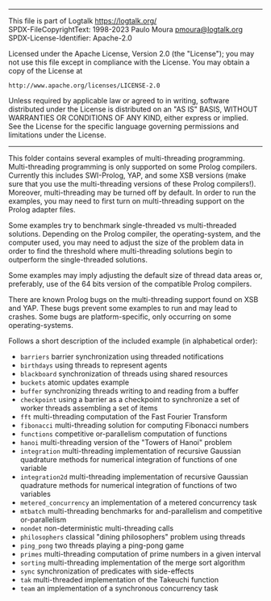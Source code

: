 ________________________________________________________________________

This file is part of Logtalk <https://logtalk.org/>  
SPDX-FileCopyrightText: 1998-2023 Paulo Moura <pmoura@logtalk.org>  
SPDX-License-Identifier: Apache-2.0

Licensed under the Apache License, Version 2.0 (the "License");
you may not use this file except in compliance with the License.
You may obtain a copy of the License at

    http://www.apache.org/licenses/LICENSE-2.0

Unless required by applicable law or agreed to in writing, software
distributed under the License is distributed on an "AS IS" BASIS,
WITHOUT WARRANTIES OR CONDITIONS OF ANY KIND, either express or implied.
See the License for the specific language governing permissions and
limitations under the License.
________________________________________________________________________


This folder contains several examples of multi-threading programming.
Multi-threading programming is only supported on some Prolog compilers.
Currently this includes SWI-Prolog, YAP, and some XSB versions (make sure
that you use the multi-threading versions of these Prolog compilers!). 
Moreover, multi-threading may be turned off by default. In order to run 
the examples, you may need to first turn on multi-threading support on
the Prolog adapter files.

Some examples try to benchmark single-threaded vs multi-threaded solutions.
Depending on the Prolog compiler, the operating-system, and the computer
used, you may need to adjust the size of the problem data in order to find
the threshold where multi-threading solutions begin to outperform the
single-threaded solutions.

Some examples may imply adjusting the default size of thread data areas or,
preferably, use of the 64 bits version of the compatible Prolog compilers.

There are known Prolog bugs on the multi-threading support found on XSB 
and YAP. These bugs prevent some examples to run and may lead to crashes.
Some bugs are platform-specific, only occurring on some operating-systems.

Follows a short description of the included example (in alphabetical order):

- `barriers`
	barrier synchronization using threaded notifications
- `birthdays`
	using threads to represent agents
- `blackboard`
	synchronization of threads using shared resources
- `buckets`
	atomic updates example
- `buffer`
	synchronizing threads writing to and reading from a buffer
- `checkpoint`
	using a barrier as a checkpoint to synchronize a set of worker
	threads assembling a set of items
- `fft`
	multi-threading computation of the Fast Fourier Transform
- `fibonacci`
	multi-threading solution for computing Fibonacci numbers
- `functions`
	competitive or-parallelism computation of functions
- `hanoi`
	multi-threading version of the "Towers of Hanoi" problem
- `integration`
	multi-threading implementation of recursive Gaussian quadrature
	methods for numerical integration of functions of one variable
- `integration2d`
	multi-threading implementation of recursive Gaussian quadrature
	methods for numerical integration of functions of two variables
- `metered_concurrency`
	an implementation of a metered concurrency task
- `mtbatch`
	multi-threading benchmarks for and-parallelism and competitive
	or-parallelism
- `nondet`
	non-deterministic multi-threading calls
- `philosophers`
	classical "dining philosophers" problem using threads
- `ping_pong`
	two threads playing a ping-pong game
- `primes`
	multi-threading computation of prime numbers in a given interval
- `sorting`
	multi-threading implementation of the merge sort algorithm
- `sync`
	synchronization of predicates with side-effects
- `tak`
	multi-threaded implementation of the Takeuchi function
- `team`
	an implementation of a synchronous concurrency task

